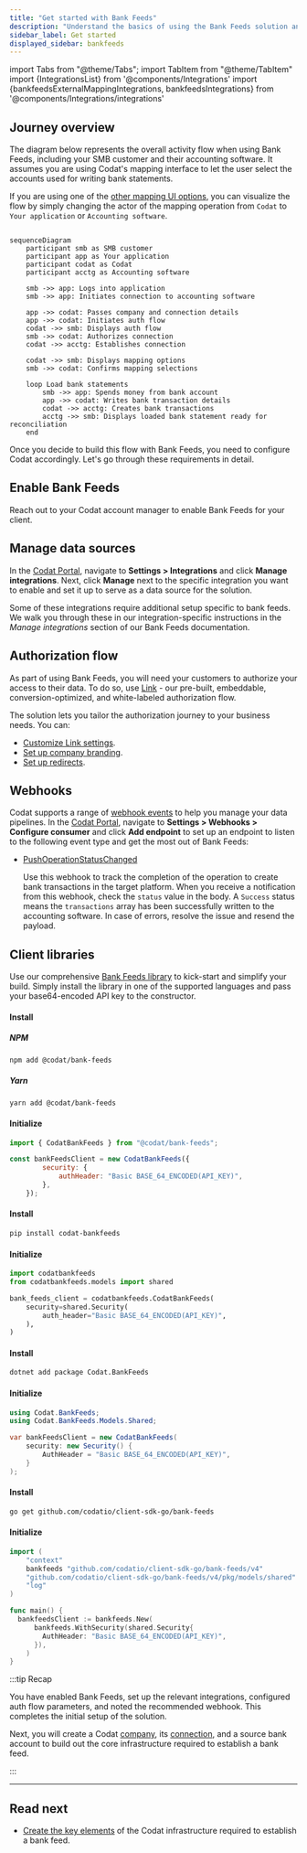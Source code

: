 ```yaml
---
title: "Get started with Bank Feeds"
description: "Understand the basics of using the Bank Feeds solution and learn how to perform the initial setup for the solution"
sidebar_label: Get started
displayed_sidebar: bankfeeds
---
```


import Tabs from "@theme/Tabs";
import TabItem from "@theme/TabItem"
import {IntegrationsList} from '@components/Integrations'
import {bankfeedsExternalMappingIntegrations, bankfeedsIntegrations} from '@components/Integrations/integrations'

## Journey overview

The diagram below represents the overall activity flow when using Bank Feeds, including your SMB customer and their accounting software. It assumes you are using Codat's mapping interface to let the user select the accounts used for writing bank statements.

If you are using one of the [other mapping UI options](/bank-feeds/mapping/overview), you can visualize the flow by simply changing the actor of the mapping operation from `Codat` to `Your application` or `Accounting software`.

```mermaid

sequenceDiagram
    participant smb as SMB customer
    participant app as Your application 
    participant codat as Codat
    participant acctg as Accounting software
    
    smb ->> app: Logs into application
    smb ->> app: Initiates connection to accounting software

    app ->> codat: Passes company and connection details
    app ->> codat: Initiates auth flow
    codat ->> smb: Displays auth flow
    smb ->> codat: Authorizes connection
    codat ->> acctg: Establishes connection
    
    codat ->> smb: Displays mapping options
    smb ->> codat: Confirms mapping selections
    
    loop Load bank statements
        smb ->> app: Spends money from bank account
        app ->> codat: Writes bank transaction details
        codat ->> acctg: Creates bank transactions
        acctg ->> smb: Displays loaded bank statement ready for reconciliation
    end

```

Once you decide to build this flow with Bank Feeds, you need to configure Codat accordingly. Let's go through these requirements in detail.

## Enable Bank Feeds

Reach out to your Codat account manager to enable Bank Feeds for your client. 

## Manage data sources

In the <a href="https://app.codat.io" target="_blank">Codat Portal</a>, navigate to **Settings > Integrations** and click **Manage integrations**. Next, click **Manage** next to the specific integration you want to enable and set it up to serve as a data source for the solution. 

<IntegrationsList integrations={bankfeedsIntegrations}/>

Some of these integrations require additional setup specific to bank feeds. We walk you through these in our integration-specific instructions in the _Manage integrations_ section of our Bank Feeds documentation. 

## Authorization flow

As part of using Bank Feeds, you will need your customers to authorize your access to their data. To do so, use [Link](/auth-flow/authorize-embedded-link) - our pre-built, embeddable, conversion-optimized, and white-labeled authorization flow. 

The solution lets you tailor the authorization journey to your business needs. You can:

* [Customize Link settings](/auth-flow/customize/customize-link).
* [Set up company branding](/auth-flow/customize/branding).
* [Set up redirects](/auth-flow/customize/set-up-redirects).

## Webhooks

Codat supports a range of [webhook events](/using-the-api/webhooks/event-types) to help you manage your data pipelines. In the <a href="https://app.codat.io" target="_blank">Codat Portal</a>, navigate to **Settings > Webhooks > Configure consumer** and click **Add endpoint** to set up an endpoint to listen to the following event type and get the most out of Bank Feeds:

- [PushOperationStatusChanged](/using-the-api/webhooks/event-types)  

  Use this webhook to track the completion of the operation to create bank transactions in the target platform. When you receive a notification from this webhook, check the `status` value in the body. A `Success` status means the `transactions` array has been successfully written to the accounting software. In case of errors, resolve the issue and resend the payload.


## Client libraries

Use our comprehensive [Bank Feeds library](/get-started/libraries) to kick-start and simplify your build. 
Simply install the library in one of the supported languages and pass your base64-encoded API key to the constructor.

<Tabs groupId="language">

<TabItem value="nodejs" label="TypeScript">

#### Install

##### NPM
```sh
npm add @codat/bank-feeds
```

##### Yarn
```sh
yarn add @codat/bank-feeds
```

#### Initialize

```javascript
import { CodatBankFeeds } from "@codat/bank-feeds";

const bankFeedsClient = new CodatBankFeeds({
        security: {
            authHeader: "Basic BASE_64_ENCODED(API_KEY)",
        },
    });
```

</TabItem>

<TabItem value="python" label="Python">

#### Install

```sh
pip install codat-bankfeeds
```

#### Initialize

```python
import codatbankfeeds
from codatbankfeeds.models import shared

bank_feeds_client = codatbankfeeds.CodatBankFeeds(
    security=shared.Security(
        auth_header="Basic BASE_64_ENCODED(API_KEY)",
    ),
)
```

</TabItem>

<TabItem value="csharp" label="C#">

#### Install

```sh
dotnet add package Codat.BankFeeds
```

#### Initialize

```csharp
using Codat.BankFeeds;
using Codat.BankFeeds.Models.Shared;

var bankFeedsClient = new CodatBankFeeds(
    security: new Security() {
        AuthHeader = "Basic BASE_64_ENCODED(API_KEY)",
    }
);
```

</TabItem>

<TabItem value="go" label="Go">

#### Install

```sh
go get github.com/codatio/client-sdk-go/bank-feeds
```

#### Initialize

```go
import (
	"context"
	bankfeeds "github.com/codatio/client-sdk-go/bank-feeds/v4"
	"github.com/codatio/client-sdk-go/bank-feeds/v4/pkg/models/shared"
	"log"
)

func main() {
  bankfeedsClient := bankfeeds.New(
      bankfeeds.WithSecurity(shared.Security{
        AuthHeader: "Basic BASE_64_ENCODED(API_KEY)",
      }),
    )
}

```

</TabItem>

</Tabs>


:::tip Recap

You have enabled Bank Feeds, set up the relevant integrations, configured auth flow parameters, and noted the recommended webhook. This completes the initial setup of the solution. 

Next, you will create a Codat [company](../terms/company), its [connection](../terms/connection), and a source bank account to build out the core infrastructure required to establish a bank feed.
  
:::

---

## Read next

* [Create the key elements](/bank-feeds/create-account) of the Codat infrastructure required to establish a bank feed.